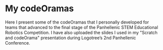 # My codeOramas

Here I present some of the codeOramas that I personally developed for teams that advanced to the final stage of the Panhellenic STEM Educational Robotics Competition. I have also uploaded the slides I used in my "Scratch and codeOrama" presentation during Logotree’s 2nd Panhellenic Conference.